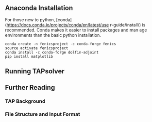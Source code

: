 # 

## Anaconda Installation

For those new to python, [conda](https://docs.conda.io/projects/conda/en/latest/use
r-guide/install/) is recommended. Conda makes it easier to install packages and man
age environments than the basic python installation.

	conda create -n fenicsproject -c conda-forge fenics
	source activate fenicsproject
	conda install -c conda-forge dolfin-adjoint
	pip install matplotlib

## Running TAPsolver

## Further Reading

### TAP Background

### File Structure and Input Format


